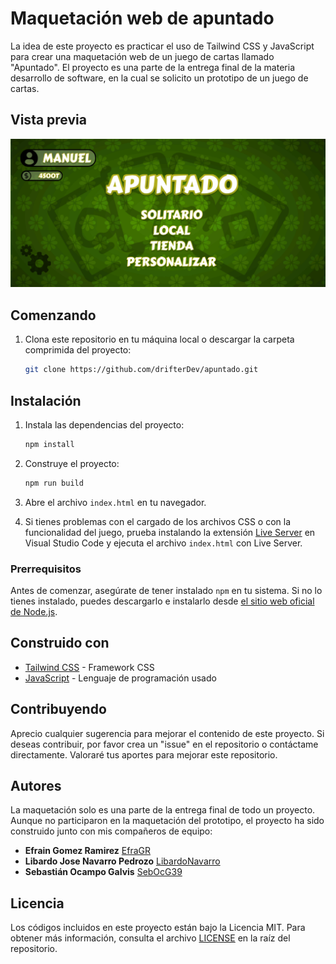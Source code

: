 # Maquetación web de apuntado

La idea de este proyecto es practicar el uso de Tailwind CSS y JavaScript para crear una maquetación web de un juego de cartas llamado "Apuntado". El proyecto es una parte de la entrega final de la materia desarrollo de software, en la cual se solicito un prototipo de un juego de cartas.

## Vista previa

<img src="./preview.png">

## Comenzando 

1. Clona este repositorio en tu máquina local o descargar la carpeta comprimida del proyecto:

   ```bash
   git clone https://github.com/drifterDev/apuntado.git
   ```

## Instalación

1. Instala las dependencias del proyecto:

   ```bash
   npm install
   ```

2. Construye el proyecto:

   ```bash
   npm run build
   ```
  
3. Abre el archivo `index.html` en tu navegador.

4. Si tienes problemas con el cargado de los archivos CSS o con la funcionalidad del juego, prueba instalando la extensión [Live Server](https://marketplace.visualstudio.com/items?itemName=ritwickdey.LiveServer) en Visual Studio Code y ejecuta el archivo `index.html` con Live Server.

### Prerrequisitos 

Antes de comenzar, asegúrate de tener instalado `npm` en tu sistema. Si no lo tienes instalado, puedes descargarlo e instalarlo desde [el sitio web oficial de Node.js](https://nodejs.org/).

## Construido con 

* [Tailwind CSS](https://tailwindcss.com/) - Framework CSS
* [JavaScript](https://developer.mozilla.org/es/docs/Web/JavaScript) - Lenguaje de programación usado

## Contribuyendo 

Aprecio cualquier sugerencia para mejorar el contenido de este proyecto. Si deseas contribuir, por favor crea un "issue" en el repositorio o contáctame directamente. Valoraré tus aportes para mejorar este repositorio.

## Autores

La maquetación solo es una parte de la entrega final de todo un proyecto. Aunque no participaron en la maquetación del prototipo, el proyecto ha sido construido junto con mis compañeros de equipo:

* **Efrain Gomez Ramirez** [EfraGR](https://github.com/EfraGR)
* **Libardo Jose Navarro Pedrozo** [LibardoNavarro](https://github.com/LibardoNavarro)
* **Sebastián Ocampo Galvis** [SebOcG39](https://github.com/SebOcG39)

## Licencia 

Los códigos incluidos en este proyecto están bajo la Licencia MIT. Para obtener más información, consulta el archivo [LICENSE](LICENSE) en la raíz del repositorio.
